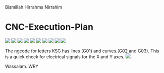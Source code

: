 Bismillah Hirrahma Nirrahim
# CNC-Execution-Plan

![](images-run-gcodes/TEARDROP-Screenshot.png)
![](images-run-gcodes/BUTTERFLY-Screenshot.png)
![](images-run-gcodes/ASTEPI-Screenshot.png)
![](images-run-gcodes/CIRCLE-Screenshot.png)
![](images-run-gcodes/ELLIPSE-Screenshot.png)
![](images-run-gcodes/HYPOTROCOID-Screenshot.png)
![](images-run-gcodes/SKEWED-ASTROID-Screenshot.png)
![](images-run-gcodes/SNAHYP-Screenshot.png)
![](images-run-gcodes/SNAILSHELL-Screenshot.png)
![](images-run-gcodes/CIRCLE-Screenshot.png)

The ngcode for letters KSG has lines (G01) and curves.(G02 and G03). This is a quick check for electrical signals for the X and Y axes.
![](parport-electrical-signals/KSG-Screenshot.png)

Wassalam.
WRY
